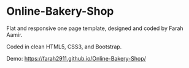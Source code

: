 # Online-Bakery-Shop

Flat and responsive one page template, designed and coded by Farah Aamir.

Coded in clean HTML5, CSS3, and Bootstrap.

Demo: https://farah2911.github.io/Online-Bakery-Shop/
